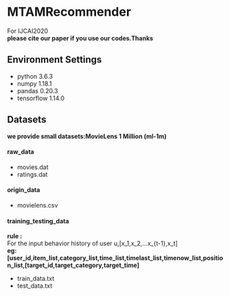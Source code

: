 # MTAMRecommender
For IJCAI2020<br/>
**please cite our paper if you use our codes.Thanks**
## Environment Settings
- python 3.6.3
- numpy 1.18.1
- pandas 0.20.3
- tensorflow 1.14.0
## Datasets
**we provide small datasets:MovieLens 1 Million (ml-1m)**<br/>
#### raw_data
- movies.dat
- ratings.dat
#### origin_data
- movielens.csv
#### training_testing_data
**rule :**<br/>
For the input behavior history of user u,[x_1,x_2,...x_{t-1},x_t]<br/>
**eg:[user_id,item_list,category_list,time_list,timelast_list,timenow_list,position_list,[target_id,target_category,target_time]**<br/>
- train_data.txt
- test_data.txt

